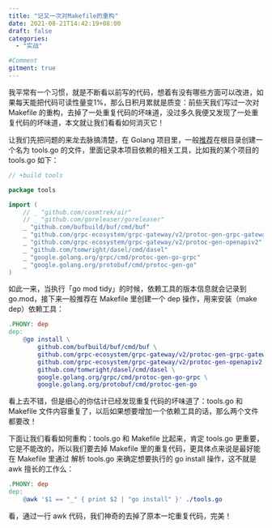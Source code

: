 ```yaml
---
title: "记又一次对Makefile的重构"
date: 2021-08-21T14:42:19+08:00
draft: false
categories:
  - "实战"

#Comment
gitment: true
---
```


我平常有一个习惯，就是不断看以前写的代码，想着有没有哪些方面可以改进，如果每天能把代码可读性量变​ 1%，那么日积月累就是质变：前些天我们写过一次对 Makefile 的重构，去掉了一处重复代码的坏味道，没过多久我便又发现了一处重复代码的坏味道，本文就让我们看看如何消灭它！

<!--more-->

让我们先把问题的来龙去脉搞清楚，在 Golang 项目里，一般[推荐](https://github.com/golang/go/wiki/Modules#how-can-i-track-tool-dependencies-for-a-module)在根目录创建一个名为 tools.go 的文件，里面记录本项目依赖的相关工具，比如我的某个项目的 tools.go 如下：

```go
// +build tools

package tools

import (
	// _ "github.com/cosmtrek/air"
	// _ "github.com/goreleaser/goreleaser"
	_ "github.com/bufbuild/buf/cmd/buf"
	_ "github.com/grpc-ecosystem/grpc-gateway/v2/protoc-gen-grpc-gateway"
	_ "github.com/grpc-ecosystem/grpc-gateway/v2/protoc-gen-openapiv2"
	_ "github.com/tomwright/dasel/cmd/dasel"
	_ "google.golang.org/grpc/cmd/protoc-gen-go-grpc"
	_ "google.golang.org/protobuf/cmd/protoc-gen-go"
)
```

如此一来，当执行「go mod tidy」的时候，依赖工具的版本信息就会记录到 go.mod，接下来一般推荐在 Makefile 里创建一个 dep 操作，用来安装（make dep）依赖工具：

```makefile
.PHONY: dep
dep:
	@go install \
		github.com/bufbuild/buf/cmd/buf \
		github.com/grpc-ecosystem/grpc-gateway/v2/protoc-gen-grpc-gateway \
		github.com/grpc-ecosystem/grpc-gateway/v2/protoc-gen-openapiv2 \
		github.com/tomwright/dasel/cmd/dasel \
		google.golang.org/grpc/cmd/protoc-gen-go-grpc \
		google.golang.org/protobuf/cmd/protoc-gen-go
```

看上去不错，但是细心的你估计已经发现重复代码的坏味道了：tools.go 和 Makefile 文件内容重复了，以后如果想要增加一个依赖工具的话，那么两个文件都要改！

下面让我们看看如何重构：tools.go 和 Makefile 比起来，肯定 tools.go 更重要，它是不能改的，所以我们要去掉 Makefile 里的重复代码，更具体点来说是最好能在 Makefile 里通过 解析 tools.go 来确定想要执行的 go install 操作，这不就是 awk 擅长的工作么：

```makefile
.PHONY: dep
dep:
	@awk '$1 == "_" { print $2 | "go install" }' ./tools.go
```

看，通过一行 awk 代码，我们神奇的去掉了原本一坨重复代码，完美！
